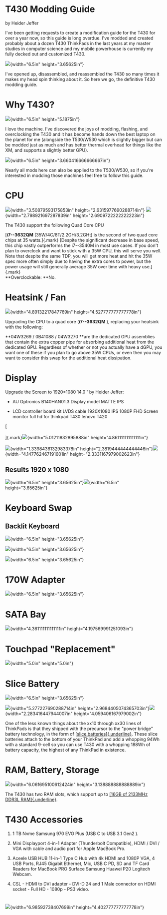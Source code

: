 # T430 Modding Guide

by Heider Jeffer

I've been getting requests to create a modification guide for the T430
for over a year now, so this guide is long overdue. I've modded and
created probably about a dozen T430 ThinkPads in the last years at my
master studies in computer science and my mobile powerhouse is currently
my fully decked out and customized T430.

![](./images/media/image1.jpeg){width="6.5in" height="3.65625in"}

I've opened up, disassembled, and reassembled the T430 so many times it
makes my head spin thinking about it. So here we go, the definitive T430
modding guide.

# Why T430?

![](./images/media/image2.jpeg){width="6.5in" height="5.1875in"}

I love the machine. I've discovered the joys of modding, flashing, and
overclocking the T430 and it has become hands down the best laptop on
the planet for me (alongside the T530/W530 which is slightly bigger but
can be modded just as much and has better thermal overhead for things
like the XM, and supports a slightly better GPU).

![](./images/media/image3.jpeg){width="6.5in"
height="3.660416666666667in"}

Nearly all mods here can also be applied to the T530/W530, so if you're
interested in modding those machines feel free to follow this guide.

# CPU

![](./images/media/image4.jpeg){width="3.50879593175853in"
height="2.6315977690288714in"}
![](./images/media/image5.jpeg){width="2.798921697287839in"
height="2.6909722222222223in"}

The T430 support the following Quad Core CPU

[**i7--3632QM** (35W/4C/8T/2.2GH/3.2GHt) is the second of two quad core
chips at 35 watts.]{.mark} [Despite the significant decrease in base
speed, this chip vastly outperforms the i7--3540M in most use cases. If
you don't plan to overclock and want to stick with a 35W CPU, this will
serve you well. Note that despite the same TDP, you will get more heat
and hit the 35W spec more often simply due to having the extra cores to
power, but the power usage will still generally average 35W over time
with heavy use.]{.mark}\
**Overclockable: **No.

# Heatsink / Fan

![](./images/media/image6.jpeg){width="4.89132217847769in"
height="4.527777777777778in"}

Upgrading the CPU to a quad core (**i7--3632QM** ), replacing your
heatsink with the following:

**04W3269 / 0B41088 / 04W3270 **are the dedicated GPU assemblies that
contain the extra copper pipe for absorbing additional heat from the
dedicated GPU. Regardless of whether or not you actually have a dGPU,
you want one of these if you plan to go above 35W CPUs, or even then you
may want to consider this swap for the additional heat dissipation.

# Display

Upgrade the Screen to 1920\*1080 14.0\'\' by Heider Jeffer:

-   AU Optronics B140HAN01.3 Display model MATTE IPS

-   LCD controller board kit LVDS cable 1920X1080 IPS 1080P FHD Screen
    monitor full hd for thinkpad T430 lenovo T420

[\
\
]{.mark}![](./images/media/image7.jpeg){width="5.01211832895888in"
height="4.861111111111111in"}\
\
![](./images/media/image8.jpeg){width="1.3398436132983378in"
height="2.3819444444444446in"}![](./images/media/image9.jpeg){width="4.147762467191601in"
height="2.3331167979002623in"}

## Results 1920 x 1080 

![](./images/media/image10.jpeg){width="6.5in"
height="3.65625in"}![](./images/media/image11.jpeg){width="6.5in"
height="3.65625in"}

# Keyboard Swap

## Backlit Keyboard

![](./images/media/image12.jpeg){width="6.5in" height="3.65625in"}

![](./images/media/image13.jpeg){width="6.5in" height="3.65625in"}

![](./images/media/image14.jpeg){width="6.5in" height="3.65625in"}

# 170W Adapter

![](./images/media/image15.jpeg){width="6.5in" height="3.65625in"}

# SATA Bay

![](./images/media/image16.jpeg){width="4.361111111111111in"
height="4.197569991251093in"}

# Touchpad "Replacement"

![](./images/media/image17.jpeg){width="5.0in" height="5.0in"}

# Slice Battery

![](./images/media/image18.jpeg){width="6.5in" height="3.65625in"}

![](./images/media/image19.jpeg){width="5.277227690288714in"
height="2.9684405074365703in"}![](./images/media/image20.jpeg){width="2.283416447944007in"
height="4.059406167979002in"}

One of the less known things about the xx10 through xx30 lines of
ThinkPads is that they shipped with the precursor to the "power bridge"
battery technology, in the form of [[slice
batteries]{.underline}](https://www.amazon.com/gp/product/B01EHMXCL0/ref=as_li_tl?ie=UTF8&tag=n4ru08-20&camp=1789&creative=9325&linkCode=as2&creativeASIN=B01EHMXCL0&linkId=a22cc4b646e241776ad8f630d3e9f2a3).
These slice batteries attach to the bottom of your ThinkPad and add a
whopping 94Wh with a standard 9-cell so you can use T430 with a whopping
188Wh of battery capacity, the highest of any ThinkPad in existence.

# RAM, Battery, Storage

![](./images/media/image21.jpeg){width="6.061695100612424in"
height="3.138888888888889in"}

The T430 has two RAM slots, which support up to [[16GB of 2133MHz DDR3L
RAM]{.underline}](https://www.amazon.com/gp/product/B00NTQ0GOM/ref=as_li_tl?ie=UTF8&tag=n4ru08-20&camp=1789&creative=9325&linkCode=as2&creativeASIN=B00NTQ0GOM&linkId=70244be6e7d8d5ea26458da4fb595c87).

# T430 Accessories

1.  1 TB Nvme Samsung 970 EVO Plus (USB C to USB 3.1 Gen2 ).

2.  Mini Displayport 4-in-1 Adapter (Thunderbolt Compatible), HDMI / DVI
    / VGA with cable and audio port for Apple MacBook Pro.

3.  Aceele USB HUB 11-in-1 Type C Hub with 4k HDMI and 1080P VGA, 4 USB
    Ports, RJ45 Gigabit Ethernet, Mic, USB C PD, SD and TF Card Readers
    for MacBook PRO Surface Samsung Huawei P20 Logitech Webcam.

4.  CSL - HDMI to DVI adapter - DVI-D 24 and 1 Male connector on HDMI
    socket - Full HD - 1080p - PS3 video.

# 

![](./images/media/image22.png){width="6.98592738407699in"
height="4.402777777777778in"}
